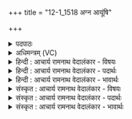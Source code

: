 +++
title = "12-1_1518 अग्न आयूंषि"

+++
<details><summary>पदपाठः</summary>

अ꣡ग्ने꣢꣯। आ꣡यू꣢꣯ꣳषि। प꣣वसे। आ꣢। सु꣣व। ऊ꣡र्ज꣢꣯म्। इ꣡ष꣢꣯म्। च꣣। नः। आरे꣢। बाध꣣स्व। दु꣣च्छु꣡ना꣢म्। १५१८।
</details>

<details><summary>अधिमन्त्रम् (VC)</summary>

- अग्निः पवमानः
- शतं वैखानसाः
- गायत्री
- षड्जः
</details>

<details><summary>हिन्दी : आचार्य रामनाथ वेदालंकार - विषयः</summary>

प्रथम ऋचा पूर्वार्चिक में ६२७ क्रमाङ्क पर परमात्मा,विद्वान् और राजा को तथा उत्तरार्चिक में १४६४ क्रमाङ्क पर आचार्य को सम्बोधित की गयी थी। यहाँ योगिराज को सम्बोधन करते हैं।
</details>

<details><summary>हिन्दी : आचार्य रामनाथ वेदालंकार - पदार्थः</summary>

पदार्थान्वयभाषाः -  हे (अग्ने) विद्वान् योगिराज ! आप (नः) हमारे लिए (ऊर्जम्) प्राणबल (इषं च) और इच्छासिद्धि को (आसुव) प्रदान करो। (दुच्छुनाम्) योगमार्ग में विघ्नभूत दुश्चरित्रता को (आरे) दूर (बाधस्व) धकेल दो ॥१॥
</details>

<details><summary>हिन्दी : आचार्य रामनाथ वेदालंकार - भावार्थः</summary>

भावार्थभाषाः -  सिद्ध योगियों के निर्देशन में योगाभ्यास करने से जिज्ञासुओं का जीवन निष्कलङ्क हो जाता है और वे प्राणसिद्धियों तथा इच्छासिद्धियों को शीघ्र ही प्राप्त कर लेते हैं ॥१॥
</details>

<details><summary>संस्कृत : आचार्य रामनाथ वेदालंकार - विषयः</summary>

तत्र प्रथमा ऋक् पूर्वार्चिके ६२७ क्रमाङ्के परमात्मानं विद्वांसं राजानं च,उत्तरार्चिके च १४६४ क्रमाङ्के आचार्यं सम्बोधिता। अत्र योगिराडुच्यते।
</details>

<details><summary>संस्कृत : आचार्य रामनाथ वेदालंकार - पदार्थः</summary>

पदार्थान्वयभाषाः -  हे (अग्ने) विद्वन् योगिराट्। त्वम् (आयूंषि) योगसाधकानां जीवनानि (पवसे) पुनासि,त्वम् (नः) अस्मभ्यम् (ऊर्जम्) प्राणबलम् (इषं च) इच्छासिद्धिं च (आसुव) प्रदेहि। (दुच्छुनाम्) योगमार्गे विघ्नभूतां दुश्चरित्रताम् (आरे) दूरे (बाधस्व) प्रक्षिप ॥१॥२
</details>

<details><summary>संस्कृत : आचार्य रामनाथ वेदालंकार - भावार्थः</summary>

भावार्थभाषाः -  सिद्धानां योगिनां निर्देशने योगाभ्यासेन जिज्ञासूनां जीवनं निष्कलङ्कं जायते,तैः प्राणसिद्धय इच्छासिद्धयश्च सद्यः प्राप्यन्ते ॥१॥
</details>